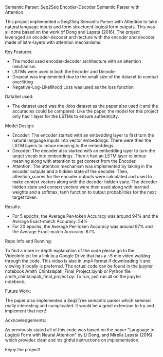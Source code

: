 Semantic Parser: Seq2Seq Encoder-Decoder Semantic Parser with Attention

This project implemented a Seq2Seq Semantic Parser with Attention to take natural language inputs and form structured logical form outputs. This was all done based on the work of Dong and Lapata (2016).
The project leveraged an encoder-decoder architecture with the encoder and decoder made of lstm-layers with attention mechanisms.

Key Features:
- The model used encoder-decoder architecture with an attention mechanism
- LSTMs were used in both the Encoder and Decoder
- Dropout was implemented due to the small size of the dataset to combat overfitting
- Negative-Log-Likelihood Loss was used as the loss function

DataSet used:
- The dataset used was the Jobs dataset as the paper also used it and the accuracies could be compared. Like the paper, the model for this project only had 1 layer for the LSTMs to ensure authenticity.

Model Design:
- Encoder: The encoder started with an embedding layer to first turn the natural language inputs into vector embeddings. There were then the LSTM layers to imbue meaning to the embeddings.
- Decoder: The decoder also started with an embedding layer to turn the target vocab into embeddings. Then it had an LSTM layer to imbue meaning along with attention to get context from the Encoder.
- Attention: The attention mechanism was implemented by taking in the encoder outputs and a hidden state of the decoder. Then, attention_scores for the encoder outputs were calculated and used to make 
context vectors along with the decoder hidden state. The decoder hidden state and context vectors were then used along with learned weights and a softmax, tanh function to output probabilities for the next target token.

Results:
- For 5 epochs, the Average Per-token Accuracy was around 94% and the Average Exact-match Accuracy: 54%
- For 20 epochs, the Average Per-token Accuracy was around 97% and the Average Exact-match Accuracy: 87%

Repo Info and Running:

To find a more in-depth explanation of the code please go to the VideoInfo.txt for a link to a Google Drive that has a ~5 min video walking through the code. This video is also in .mp4 format 
if downloading it and viewing it locally is preferred. The actual code can be found in the jupyter notebook Amith_Chintalapati_Final_Project.ipynb or Python file amith_chintalapati_final_project.py.
To run, just run all on the jupyter notebook.

Future Work:

The paper also implemented a Seq2Tree semantic parser which seemed really interesting and complicated. It would be a great extension to try and implement that next!

Acknowledgements:

As previously stated all of this code was based on the paper "Language to Logical Form with Neural Attention" by Li Dong, and Mirella Lapata (2016) which provides clear and insightful instructions on implementation.

Enjoy the project!
